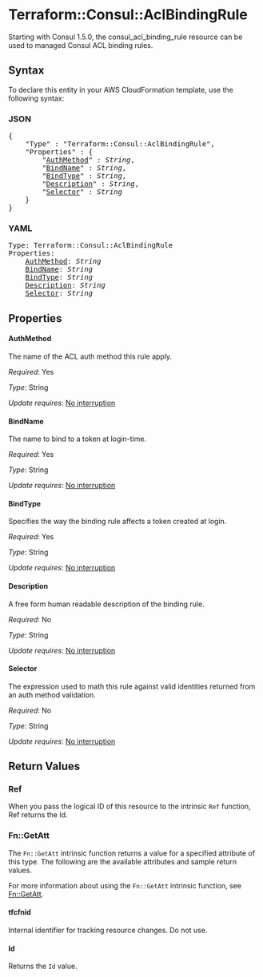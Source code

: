 # Terraform::Consul::AclBindingRule

Starting with Consul 1.5.0, the consul_acl_binding_rule resource can be used to
managed Consul ACL binding rules.

## Syntax

To declare this entity in your AWS CloudFormation template, use the following syntax:

### JSON

<pre>
{
    "Type" : "Terraform::Consul::AclBindingRule",
    "Properties" : {
        "<a href="#authmethod" title="AuthMethod">AuthMethod</a>" : <i>String</i>,
        "<a href="#bindname" title="BindName">BindName</a>" : <i>String</i>,
        "<a href="#bindtype" title="BindType">BindType</a>" : <i>String</i>,
        "<a href="#description" title="Description">Description</a>" : <i>String</i>,
        "<a href="#selector" title="Selector">Selector</a>" : <i>String</i>
    }
}
</pre>

### YAML

<pre>
Type: Terraform::Consul::AclBindingRule
Properties:
    <a href="#authmethod" title="AuthMethod">AuthMethod</a>: <i>String</i>
    <a href="#bindname" title="BindName">BindName</a>: <i>String</i>
    <a href="#bindtype" title="BindType">BindType</a>: <i>String</i>
    <a href="#description" title="Description">Description</a>: <i>String</i>
    <a href="#selector" title="Selector">Selector</a>: <i>String</i>
</pre>

## Properties

#### AuthMethod

The name of the ACL auth method this rule apply.

_Required_: Yes

_Type_: String

_Update requires_: [No interruption](https://docs.aws.amazon.com/AWSCloudFormation/latest/UserGuide/using-cfn-updating-stacks-update-behaviors.html#update-no-interrupt)

#### BindName

The name to bind to a token at login-time.

_Required_: Yes

_Type_: String

_Update requires_: [No interruption](https://docs.aws.amazon.com/AWSCloudFormation/latest/UserGuide/using-cfn-updating-stacks-update-behaviors.html#update-no-interrupt)

#### BindType

Specifies the way the binding rule affects a token
created at login.

_Required_: Yes

_Type_: String

_Update requires_: [No interruption](https://docs.aws.amazon.com/AWSCloudFormation/latest/UserGuide/using-cfn-updating-stacks-update-behaviors.html#update-no-interrupt)

#### Description

A free form human readable description of the
binding rule.

_Required_: No

_Type_: String

_Update requires_: [No interruption](https://docs.aws.amazon.com/AWSCloudFormation/latest/UserGuide/using-cfn-updating-stacks-update-behaviors.html#update-no-interrupt)

#### Selector

The expression used to math this rule against valid
identities returned from an auth method validation.

_Required_: No

_Type_: String

_Update requires_: [No interruption](https://docs.aws.amazon.com/AWSCloudFormation/latest/UserGuide/using-cfn-updating-stacks-update-behaviors.html#update-no-interrupt)

## Return Values

### Ref

When you pass the logical ID of this resource to the intrinsic `Ref` function, Ref returns the Id.

### Fn::GetAtt

The `Fn::GetAtt` intrinsic function returns a value for a specified attribute of this type. The following are the available attributes and sample return values.

For more information about using the `Fn::GetAtt` intrinsic function, see [Fn::GetAtt](https://docs.aws.amazon.com/AWSCloudFormation/latest/UserGuide/intrinsic-function-reference-getatt.html).

#### tfcfnid

Internal identifier for tracking resource changes. Do not use.

#### Id

Returns the <code>Id</code> value.

